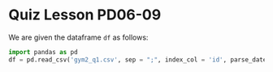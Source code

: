 # Quiz Lesson PD06-09

We are given the dataframe ```df``` as follows:

```python
import pandas as pd
df = pd.read_csv('gym2_q1.csv', sep = ";", index_col = 'id', parse_dates = ['date'])
```
